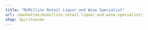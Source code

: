 ```yaml
---
title: "McMillins Retail Liquor and Wine Specialist"
url: /manhattan/mcmillins-retail-liquor-and-wine-specialist/
shop: Spirituosen
---
```

